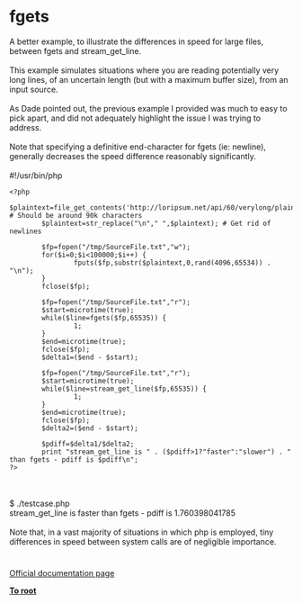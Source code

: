 # fgets



A better example, to illustrate the differences in speed for large files, between fgets and stream_get_line.<br><br>This example simulates situations where you are reading potentially very long lines, of an uncertain length (but with a maximum buffer size), from an input source.<br><br>As Dade pointed out, the previous example I provided was much to easy to pick apart, and did not adequately highlight the issue I was trying to address.<br><br>Note that specifying a definitive end-character for fgets (ie: newline), generally decreases the speed difference reasonably significantly. <br><br>#!/usr/bin/php<br>

```
<?php
        $plaintext=file_get_contents('http://loripsum.net/api/60/verylong/plaintext');  # Should be around 90k characters
        $plaintext=str_replace("\n"," ",$plaintext); # Get rid of newlines

        $fp=fopen("/tmp/SourceFile.txt","w");
        for($i=0;$i<100000;$i++) {
                fputs($fp,substr($plaintext,0,rand(4096,65534)) . "\n");
        }
        fclose($fp);

        $fp=fopen("/tmp/SourceFile.txt","r");
        $start=microtime(true);
        while($line=fgets($fp,65535)) {
                1;
        }
        $end=microtime(true);
        fclose($fp);
        $delta1=($end - $start);

        $fp=fopen("/tmp/SourceFile.txt","r");
        $start=microtime(true);
        while($line=stream_get_line($fp,65535)) {
                1;
        }
        $end=microtime(true);
        fclose($fp);
        $delta2=($end - $start);

        $pdiff=$delta1/$delta2;
        print "stream_get_line is " . ($pdiff>1?"faster":"slower") . " than fgets - pdiff is $pdiff\n";
?>
```
<br><br>$ ./testcase.php <br>stream_get_line is faster than fgets - pdiff is 1.760398041785<br><br>Note that, in a vast majority of situations in which php is employed, tiny differences in speed between system calls are of negligible importance.  

#

[Official documentation page](https://www.php.net/manual/en/function.fgets.php)

**[To root](/README.md)**